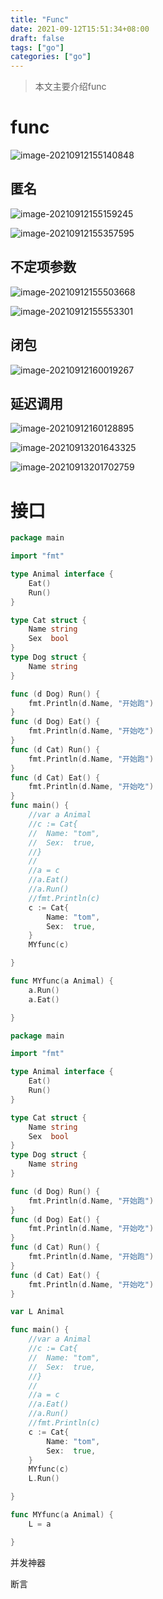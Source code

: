 ```yaml
---
title: "Func"
date: 2021-09-12T15:51:34+08:00
draft: false
tags: ["go"]
categories: ["go"]
---
```


> 本文主要介绍func



# func

![image-20210912155140848](https://luckly007.oss-cn-beijing.aliyuncs.com/img/image-20210912155140848.png)



## 匿名

![image-20210912155159245](https://luckly007.oss-cn-beijing.aliyuncs.com/img/image-20210912155159245.png)

![image-20210912155357595](https://luckly007.oss-cn-beijing.aliyuncs.com/img/image-20210912155357595.png)

## 不定项参数

![image-20210912155503668](https://luckly007.oss-cn-beijing.aliyuncs.com/img/image-20210912155503668.png)

![image-20210912155553301](https://luckly007.oss-cn-beijing.aliyuncs.com/img/image-20210912155553301.png)

## 闭包

![image-20210912160019267](https://luckly007.oss-cn-beijing.aliyuncs.com/img/image-20210912160019267.png)

## 延迟调用

![image-20210912160128895](https://luckly007.oss-cn-beijing.aliyuncs.com/img/image-20210912160128895.png)

![image-20210913201643325](C:/Users/Luckly/AppData/Roaming/Typora/typora-user-images/image-20210913201643325.png)

![image-20210913201702759](https://luckly007.oss-cn-beijing.aliyuncs.com/img/image-20210913201702759.png)

# 接口

```go
package main

import "fmt"

type Animal interface {
	Eat()
	Run()
}

type Cat struct {
	Name string
	Sex  bool
}
type Dog struct {
	Name string
}

func (d Dog) Run() {
	fmt.Println(d.Name, "开始跑")
}
func (d Dog) Eat() {
	fmt.Println(d.Name, "开始吃")
}
func (d Cat) Run() {
	fmt.Println(d.Name, "开始跑")
}
func (d Cat) Eat() {
	fmt.Println(d.Name, "开始吃")
}
func main() {
	//var a Animal
	//c := Cat{
	//	Name: "tom",
	//	Sex:  true,
	//}
	//
	//a = c
	//a.Eat()
	//a.Run()
	//fmt.Println(c)
	c := Cat{
		Name: "tom",
		Sex:  true,
	}
	MYfunc(c)

}

func MYfunc(a Animal) {
	a.Run()
	a.Eat()

}

```







```go
package main

import "fmt"

type Animal interface {
	Eat()
	Run()
}

type Cat struct {
	Name string
	Sex  bool
}
type Dog struct {
	Name string
}

func (d Dog) Run() {
	fmt.Println(d.Name, "开始跑")
}
func (d Dog) Eat() {
	fmt.Println(d.Name, "开始吃")
}
func (d Cat) Run() {
	fmt.Println(d.Name, "开始跑")
}
func (d Cat) Eat() {
	fmt.Println(d.Name, "开始吃")
}

var L Animal

func main() {
	//var a Animal
	//c := Cat{
	//	Name: "tom",
	//	Sex:  true,
	//}
	//
	//a = c
	//a.Eat()
	//a.Run()
	//fmt.Println(c)
	c := Cat{
		Name: "tom",
		Sex:  true,
	}
	MYfunc(c)
	L.Run()

}

func MYfunc(a Animal) {
	L = a

}

```



并发神器





断言